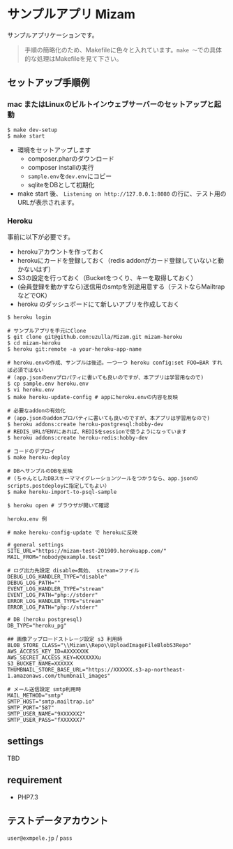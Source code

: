 # サンプルアプリ Mizam

サンプルアプリケーションです。

> 手順の簡略化のため、Makefileに色々と入れています。`make 〜`での具体的な処理はMakefileを見て下さい。

## セットアップ手順例

### mac またはLinuxのビルトインウェブサーバーのセットアップと起動

```
$ make dev-setup
$ make start
```

- 環境をセットアップします
  - composer.pharのダウンロード
  - composer installの実行
  - `sample.env`を`dev.env`にコピー
  - sqliteをDBとして初期化
- make start 後、 `Listening on http://127.0.0.1:8080` の行に、テスト用のURLが表示されます。


### Heroku

事前に以下が必要です。

- herokuアカウントを作っておく
- herokuにカードを登録しておく（redis addonがカード登録していないと動かないはず）
- S3の設定を行っておく（Bucketをつくり、キーを取得しておく）
- (会員登録を動かすなら)送信用のsmtpを別途用意する（テストならMailtrapなどでOK）
- heroku のダッシュボードにて新しいアプリを作成しておく

```
$ heroku login

# サンプルアプリを手元にClone
$ git clone git@github.com:uzulla/Mizam.git mizam-heroku
$ cd mizam-heroku
$ heroku git:remote -a your-heroku-app-name

# heroku.envの作成、サンプルは後述。一つ一つ heroku config:set FOO=BAR すれば必須ではない
# (app.jsonのenvプロパティに書いても良いのですが、本アプリは学習用なので)
$ cp sample.env heroku.env
$ vi heroku.env
$ make heroku-update-config # appにheroku.envの内容を反映

# 必要なaddonの有効化
# (app.jsonのaddonプロパティに書いても良いのですが、本アプリは学習用なので)
$ heroku addons:create heroku-postgresql:hobby-dev
# REDIS_URLがENVにあれば、REDISをsessionで使うようになっています
$ heroku addons:create heroku-redis:hobby-dev

# コードのデプロイ
$ make heroku-deploy

# DBへサンプルのDBを反映
# (ちゃんとしたDBスキーママイグレーションツールをつかうなら、app.jsonのscripts.postdeployに指定してもよい）
$ make heroku-import-to-psql-sample

$ heroku open # ブラウザが開いて確認
```

`heroku.env 例`
```
# make heroku-config-update で herokuに反映

# general settings
SITE_URL="https://mizam-test-201909.herokuapp.com/"
MAIL_FROM="nobody@example.test"

# ログ出力先設定 disable=無効、 stream=ファイル
DEBUG_LOG_HANDLER_TYPE="disable"
DEBUG_LOG_PATH=""
EVENT_LOG_HANDLER_TYPE="stream"
EVENT_LOG_PATH="php://stderr"
ERROR_LOG_HANDLER_TYPE="stream"
ERROR_LOG_PATH="php://stderr"

# DB (heroku postgresql)
DB_TYPE="heroku_pg"

## 画像アップロードストレージ設定 s3 利用時
BLOB_STORE_CLASS="\\Mizam\\Repo\\UploadImageFileBlobS3Repo"
AWS_ACCESS_KEY_ID=AXXXXXXK
AWS_SECRET_ACCESS_KEY=KXXXXXXu
S3_BUCKET_NAME=XXXXXX
THUMBNAIL_STORE_BASE_URL="https://XXXXXX.s3-ap-northeast-1.amazonaws.com/thumbnail_images"

# メール送信設定 smtp利用時
MAIL_METHOD="smtp"
SMTP_HOST="smtp.mailtrap.io"
SMTP_PORT="587"
SMTP_USER_NAME="9XXXXXX2"
SMTP_USER_PASS="fXXXXXX7"
```


## settings

TBD

## requirement

- PHP7.3

## テストデータアカウント

`user@exmpele.jp` / `pass`



